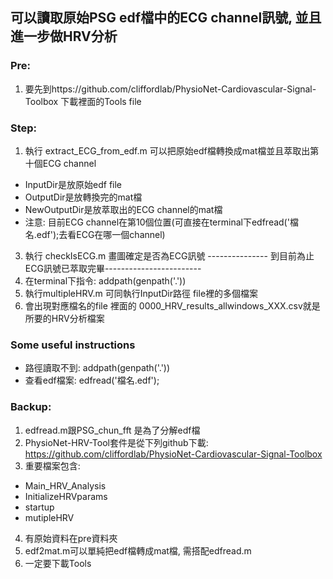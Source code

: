 ## 可以讀取原始PSG edf檔中的ECG channel訊號, 並且進一步做HRV分析
### Pre:
1. 要先到https://github.com/cliffordlab/PhysioNet-Cardiovascular-Signal-Toolbox 下載裡面的Tools file
### Step:
1. 執行 extract_ECG_from_edf.m  可以把原始edf檔轉換成mat檔並且萃取出第十個ECG channel
  * InputDir是放原始edf file
  * OutputDir是放轉換完的mat檔
  * NewOutputDir是放萃取出的ECG channel的mat檔
  * 注意: 目前ECG channel在第10個位置(可直接在terminal下edfread('檔名.edf');去看ECG在哪一個channel)
3. 執行 checkIsECG.m 畫圖確定是否為ECG訊號
--------------- 到目前為止ECG訊號已萃取完畢------------------------
4. 在terminal下指令: addpath(genpath('.'))
5. 執行multipleHRV.m 可同執行InputDir路徑 file裡的多個檔案
6. 會出現對應檔名的file 裡面的 0000_HRV_results_allwindows_XXX.csv就是所要的HRV分析檔案

### Some useful instructions
* 路徑讀取不到: addpath(genpath('.'))
* 查看edf檔案: edfread('檔名.edf');

### Backup: 
1. edfread.m跟PSG_chun_fft 是為了分解edf檔
2. PhysioNet-HRV-Tool套件是從下列github下載: https://github.com/cliffordlab/PhysioNet-Cardiovascular-Signal-Toolbox
3. 重要檔案包含:
* Main_HRV_Analysis
* InitializeHRVparams
* startup
* mutipleHRV
4. 有原始資料在pre資料夾
5. edf2mat.m可以單純把edf檔轉成mat檔, 需搭配edfread.m
6. 一定要下載Tools
